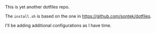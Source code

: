 This is yet another dotfiles repo.

The `install.sh` is based on the one in https://github.com/sontek/dotfiles.

I'll be adding additional configurations as I have time.
